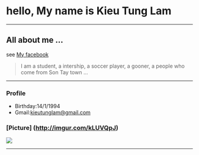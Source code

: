 # hello, My name is Kieu Tung Lam

----
## All about me ...
see [My facebook](https://www.facebook.com/Kieu.lam.fabregas)

> I am a student, a intership, a soccer player, a gooner, a people who come from Son Tay town ...

----
### Profile
- Birthday:14/1/1994
- Gmail:kieutunglam@gmail.com

### [Picture] (http://imgur.com/kLUVQpJ)
<img src="http://imgur.com/kLUVQpJ">

----
